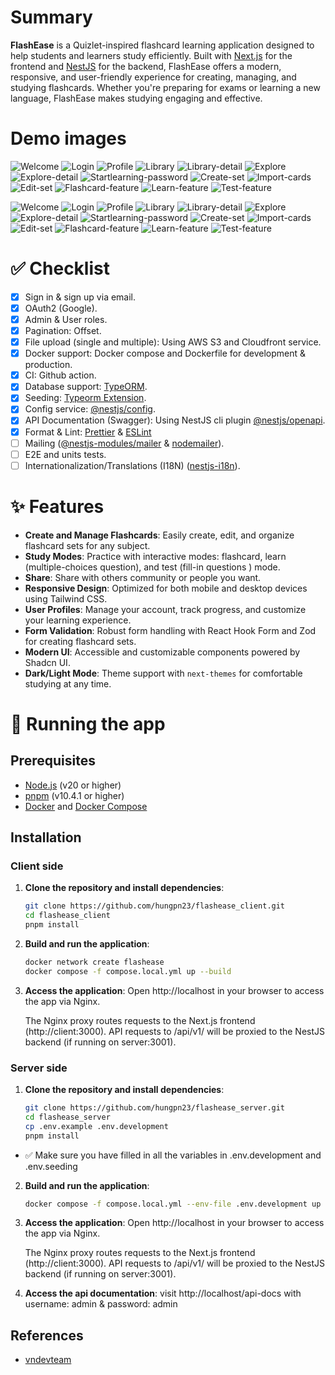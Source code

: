 # Summary

**FlashEase** is a Quizlet-inspired flashcard learning application designed to help students and learners study efficiently. Built with [Next.js](https://nextjs.org/) for the frontend and [NestJS](https://nestjs.com/) for the backend, FlashEase offers a modern, responsive, and user-friendly experience for creating, managing, and studying flashcards. Whether you're preparing for exams or learning a new language, FlashEase makes studying engaging and effective.

# Demo images

![Welcome](demo/welcome.png)
![Login](demo/login.png)
![Profile](demo/profile.png)
![Library](demo/library.png)
![Library-detail](demo/library-detail.png)
![Explore](demo/explore.png)
![Explore-detail](demo/explore-detail.png)
![Startlearning-password](demo/startlearning-password.png)
![Create-set](demo/create-set.png)
![Import-cards](demo/import-cards.png)
![Edit-set](demo/edit-set.png)
![Flashcard-feature](demo/flashcard-feature.png)
![Learn-feature](demo/learn-feature.png)
![Test-feature](demo/test-feature.png)

![Welcome](demo/welcome-dark.png)
![Login](demo/login-dark.png)
![Profile](demo/profile-dark.png)
![Library](demo/library-dark.png)
![Library-detail](demo/library-detail-dark.png)
![Explore](demo/explore-dark.png)
![Explore-detail](demo/explore-detail-dark.png)
![Startlearning-password](demo/startlearning-password-dark.png)
![Create-set](demo/create-set-dark.png)
![Import-cards](demo/import-cards-dark.png)
![Edit-set](demo/edit-set-dark.png)
![Flashcard-feature](demo/flashcard-feature-dark.png)
![Learn-feature](demo/learn-feature-dark.png)
![Test-feature](demo/test-feature-dark.png)

# ✅ Checklist

- [x] Sign in & sign up via email.
- [x] OAuth2 (Google).
- [x] Admin & User roles.
- [x] Pagination: Offset.
- [x] File upload (single and multiple): Using AWS S3 and Cloudfront service.
- [x] Docker support: Docker compose and Dockerfile for development & production.
- [x] CI: Github action.
- [x] Database support: [TypeORM](https://www.npmjs.com/package/typeorm).
- [x] Seeding: [Typeorm Extension](https://www.npmjs.com/package/typeorm-extension).
- [x] Config service: [@nestjs/config](https://docs.nestjs.com/techniques/configuration).
- [x] API Documentation (Swagger): Using NestJS cli plugin [@nestjs/openapi](https://docs.nestjs.com/openapi/cli-plugin).
- [x] Format & Lint: [Prettier](https://www.npmjs.com/package/prettier) & [ESLint](https://www.npmjs.com/package/eslint)
- [ ] Mailing ([@nestjs-modules/mailer](https://www.npmjs.com/package/@nestjs-modules/mailer) & [nodemailer](https://www.npmjs.com/package/nodemailer)).
- [ ] E2E and units tests.
- [ ] Internationalization/Translations (I18N) ([nestjs-i18n](https://www.npmjs.com/package/nestjs-i18n)).

# ✨ Features

- **Create and Manage Flashcards**: Easily create, edit, and organize flashcard sets for any subject.
- **Study Modes**: Practice with interactive modes: flashcard, learn (multiple-choices question), and test (fill-in questions
  ) mode.
- **Share**: Share with others community or people you want.
- **Responsive Design**: Optimized for both mobile and desktop devices using Tailwind CSS.
- **User Profiles**: Manage your account, track progress, and customize your learning experience.
- **Form Validation**: Robust form handling with React Hook Form and Zod for creating flashcard sets.
- **Modern UI**: Accessible and customizable components powered by Shadcn UI.
- **Dark/Light Mode**: Theme support with `next-themes` for comfortable studying at any time.

# 🚀 Running the app

## Prerequisites

- [Node.js](https://nodejs.org/) (v20 or higher)
- [pnpm](https://pnpm.io/) (v10.4.1 or higher)
- [Docker](https://www.docker.com/) and [Docker Compose](https://docs.docker.com/compose/)

## Installation

### Client side

1. **Clone the repository and install dependencies**:

   ```bash
   git clone https://github.com/hungpn23/flashease_client.git
   cd flashease_client
   pnpm install
   ```

2. **Build and run the application**:

   ```bash
   docker network create flashease
   docker compose -f compose.local.yml up --build
   ```

3. **Access the application**:
   Open http://localhost in your browser to access the app via Nginx.

   The Nginx proxy routes requests to the Next.js frontend (http://client:3000).
   API requests to /api/v1/ will be proxied to the NestJS backend (if running on server:3001).

### Server side

1. **Clone the repository and install dependencies**:

   ```bash
   git clone https://github.com/hungpn23/flashease_server.git
   cd flashease_server
   cp .env.example .env.development
   pnpm install
   ```

- ✅ Make sure you have filled in all the variables in .env.development and .env.seeding

2. **Build and run the application**:

   ```bash
   docker compose -f compose.local.yml --env-file .env.development up -d --build
   ```

3. **Access the application**:
   Open http://localhost in your browser to access the app via Nginx.

   The Nginx proxy routes requests to the Next.js frontend (http://client:3000).
   API requests to /api/v1/ will be proxied to the NestJS backend (if running on server:3001).

4. **Access the api documentation**:
   visit http://localhost/api-docs with username: admin & password: admin

## References

- [vndevteam](https://github.com/vndevteam/nestjs-boilerplate)
